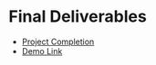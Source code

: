 # Final Deliverables
- [Project Completion](http://169.51.206.150:32144/) <br>
- [Demo Link](https://drive.google.com/file/d/1DMA7FFOF_mKFPy6y8ky1GdF6A2QCXD7q/view?usp=drivesdk)
